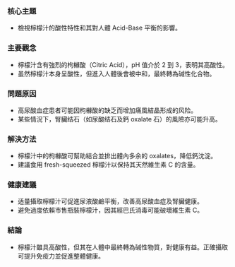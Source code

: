 ### 核心主題  
- 檢視檸檬汁的酸性特性和其對人體 Acid-Base 平衡的影響。

### 主要觀念  
- 檸檬汁含有強烈的枸櫞酸（Citric Acid），pH 值介於 2 到 3，表明其高酸性。
- 虽然檸檬汁本身呈酸性，但進入人體後會被中和，最終轉為碱性化合物。

### 問題原因  
- 高尿酸血症患者可能因枸櫞酸的缺乏而增加痛風結晶形成的风险。
- 某些情況下，腎臟结石（如尿酸结石及鈣 oxalate 石）的風險亦可能升高。

### 解決方法  
- 檸檬汁中的枸櫞酸可幫助結合並排出體內多余的 oxalates，降低鈣沈淀。
- 建議食用 fresh-squeezed 檸檬汁以保持其天然維生素 C 的含量。

### 健康建議  
- 适量攝取檸檬汁可促進尿液酸鹼平衡，改善高尿酸血症及腎臟健康。
- 避免過度依賴市售瓶裝檸檬汁，因其經巴氏消毒可能破壞維生素 C。

### 結論  
- 檸檬汁雖具高酸性，但其在人體中最終轉為碱性物質，對健康有益。正確攝取可提升免疫力並促進整體健康。